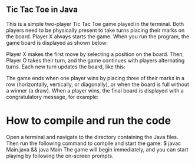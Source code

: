 ## Tic Tac Toe in Java
This is a simple two-player Tic Tac Toe game played in the terminal. Both players need to be physically present to take turns placing their marks on the board. Player X always starts the game.
When you run the program, the game board is displayed as shown below:

Player X makes the first move by selecting a position on the board. Then, Player O takes their turn, and the game continues with players alternating turns. Each new turn updates the board, like this:

The game ends when one player wins by placing three of their marks in a row (horizontally, vertically, or diagonally), or when the board is full without a winner (a draw). When a player wins, the final board is displayed with a congratulatory message, for example:

# How to compile and run the code
Open a terminal and navigate to the directory containing the Java files. Then run the following command to compile and start the game:
$ javac Main.java && java Main
The game will begin immediately, and you can start playing by following the on-screen prompts.
